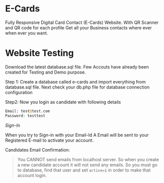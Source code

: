 # E-Cards

Fully Responsive Digital Card Contact (E-Cards) Website. With QR Scanner and QR code for each profile Get all your Business contacts where ever when ever you want.

# Website Testing

Download the latest database.sql file.
Few Accouts have already been created for Testing and Demo purpose.

Step 1: Create a database called e-cards and import everything from database.sql file. Next check your db.php file for database connection configuration

Step2: Now you login as candidate with following details
```php
Email: test@test.com
Password: testtest
```
*Sign-In*

When you try to Sign-in with your Email-Id A Email will be sent to your Registered E-mail to activate your account.

Candidates Email Confirmation:
>You CANNOT send emails from localhost server. So when you create a new candidate account it will not send any emails. So you must go to database, find that user and set ```active=1``` in order to make that account login. 

